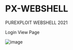 # PX-WEBSHELL
PUREXPLOIT WEBSHELL 2021 

Login View Page

![image](https://user-images.githubusercontent.com/77033868/109616743-6330a380-7aea-11eb-90cc-1bdc66a6a0dd.png)
